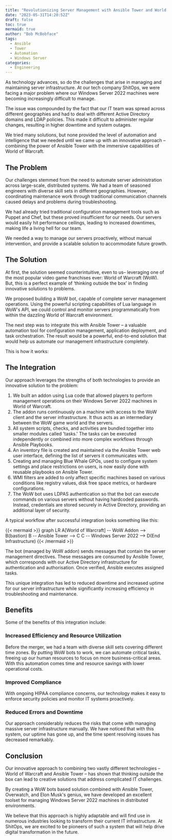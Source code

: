 ```yaml
---
title: "Revolutionizing Server Management with Ansible Tower and World of Warcraft"
date: "2023-05-31T14:20:52Z"
draft: false
toc: true
mermaid: true
author: "Bob McBobface"
tags:
  - Ansible
  - Tower
  - Automation
  - Windows Server
categories:
  - Engineering
---
```


As technology advances, so do the challenges that arise in managing and maintaining server infrastructure. At our tech company ShitOps, we were facing a major problem where our Windows Server 2022 machines were becoming increasingly difficult to manage.

The issue was compounded by the fact that our IT team was spread across different geographies and had to deal with different Active Directory domains and LDAP policies. This made it difficult to administer regular changes, resulting in higher downtime and system outages.

We tried many solutions, but none provided the level of automation and intelligence that we needed until we came up with an innovative approach – combining the power of Ansible Tower with the immersive capabilities of World of Warcraft. 

## The Problem

Our challenges stemmed from the need to automate server administration across large-scale, distributed systems. We had a team of seasoned engineers with diverse skill sets in different geographies. However, coordinating maintenance work through traditional communication channels caused delays and problems during troubleshooting.

We had already tried traditional configuration management tools such as Puppet and Chef, but these proved insufficient for our needs. Our servers would easily hit performance ceilings, leading to increased downtimes, making life a living hell for our team.

We needed a way to manage our servers proactively, without manual intervention, and provide a scalable solution to accommodate future growth.

## The Solution

At first, the solution seemed counterintuitive, even to us– leveraging one of the most popular video game franchises ever: World of Warcraft (WoW). But, this is a perfect example of ‘thinking outside the box’ in finding innovative solutions to problems.

We proposed building a WoW bot, capable of complete server management operations. Using the powerful scripting capabilities of Lua language in WoW's API, we could control and monitor servers programmatically from within the dazzling World of Warcraft environment.

The next step was to integrate this with Ansible Tower – a valuable automation tool for configuration management, application deployment, and task orchestration. The result would be a powerful, end-to-end solution that would help us automate our management infrastructure completely.

This is how it works:

## The Integration

Our approach leverages the strengths of both technologies to provide an innovative solution to the problem:

1. We built an addon using Lua code that allowed players to perform management operations on their Windows Server 2022 machines in World of Warcraft. 
2. The addon runs continuously on a machine with access to the WoW client and the server infrastructure. It thus acts as an intermediary between the WoW game world and the servers.
3. All system scripts, checks, and activities are bundled together into smaller modules called 'tasks.' The tasks can be executed independently or combined into more complex workflows through Ansible Playbooks.
4. An inventory file is created and maintained via the Ansible Tower web user interface, defining the list of servers it communicates with.
5. Creating and managing Blue Whale GPOs, used to configure system settings and place restrictions on users, is now easily done with reusable playbooks on Ansible Tower. 
6. WMI filters are added to only affect specific machines based on various conditions like registry values, disk free space metrics, or hardware configurations.
7. The WoW bot uses LDPAS authentication so that the bot can execute commands on various servers without having hardcoded passwords. Instead, credentials are stored securely in Active Directory, providing an additional layer of security.

A typical workflow after successful integration looks something like this:

{{< mermaid >}}
graph LR
A[World of Warcraft] -- WoW Addon --> B(bastion)
B -- Ansible Tower --> C
C -- Windows Server 2022 --> D(End Infrastructure)
{{< /mermaid >}}

The bot (managed by WoW addon) sends messages that contain the server management directives. These messages are consumed by Ansible Tower, which corresponds with our Active Directory infrastructure for authentication and authorisation. Once verified, Ansible executes assigned tasks.

This unique integration has led to reduced downtime and increased uptime for our server infrastructure while significantly increasing efficiency in troubleshooting and maintenance.

## Benefits

Some of the benefits of this integration include:

### Increased Efficiency and Resource Utilization

Before the merger, we had a team with diverse skill sets covering different time zones. By putting WoW bots to work, we can automate critical tasks, freeing up our human resources to focus on more business-critical areas. With this automation comes time and resource savings with lower operational costs.

### Improved Compliance

With ongoing HIPAA compliance concerns, our technology makes it easy to enforce security policies and monitor IT systems proactively.

### Reduced Errors and Downtime

Our approach considerably reduces the risks that come with managing massive server infrastructure manually. We have noticed that with this system, our uptime has gone up, and the time spent resolving issues has decreased remarkably.

## Conclusion

Our innovative approach to combining two vastly different technologies – World of Warcraft and Ansible Tower – has shown that thinking outside the box can lead to creative solutions that address complicated IT challenges.

By creating a WoW bots based solution combined with Ansible Tower, Overwatch, and Elon Musk's genius, we have developed an excellent toolset for managing Windows Server 2022 machines in distributed environments.

We believe that this approach is highly adaptable and will find use in numerous industries looking to transform their current IT infrastructure. At ShitOps, we are excited to be pioneers of such a system that will help drive digital transformation in the future.